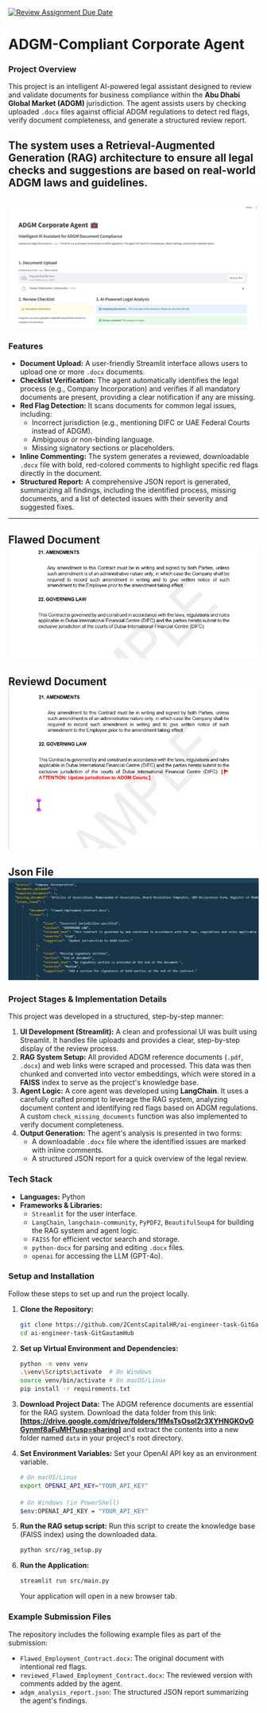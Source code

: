 [![Review Assignment Due Date](https://classroom.github.com/assets/deadline-readme-button-22041afd0340ce965d47ae6ef1cefeee28c7c493a6346c4f15d667ab976d596c.svg)](https://classroom.github.com/a/vgbm4cZ0)

# ADGM-Compliant Corporate Agent

### Project Overview
This project is an intelligent AI-powered legal assistant designed to review and validate documents for business compliance within the **Abu Dhabi Global Market (ADGM)** jurisdiction. The agent assists users by checking uploaded `.docx` files against official ADGM regulations to detect red flags, verify document completeness, and generate a structured review report.

The system uses a **Retrieval-Augmented Generation (RAG)** architecture to ensure all legal checks and suggestions are based on real-world ADGM laws and guidelines.
---

![corporate_agent](public/corporate_agent.png)
---

### Features
* **Document Upload:** A user-friendly Streamlit interface allows users to upload one or more `.docx` documents.
* **Checklist Verification:** The agent automatically identifies the legal process (e.g., Company Incorporation) and verifies if all mandatory documents are present, providing a clear notification if any are missing.
* **Red Flag Detection:** It scans documents for common legal issues, including:
    * Incorrect jurisdiction (e.g., mentioning DIFC or UAE Federal Courts instead of ADGM).
    * Ambiguous or non-binding language.
    * Missing signatory sections or placeholders.
* **Inline Commenting:** The system generates a reviewed, downloadable `.docx` file with bold, red-colored comments to highlight specific red flags directly in the document.
* **Structured Report:** A comprehensive JSON report is generated, summarizing all findings, including the identified process, missing documents, and a list of detected issues with their severity and suggested fixes.

---
Flawed Document
![corporate_agent](public/flawed%20document.png)
---

Reviewd Document
![corporate_agent](public/corrected.png)
----

Json File
![corporate_agent](public/json.png)
---

### Project Stages & Implementation Details
This project was developed in a structured, step-by-step manner:

1.  **UI Development (Streamlit):** A clean and professional UI was built using Streamlit. It handles file uploads and provides a clear, step-by-step display of the review process.
2.  **RAG System Setup:** All provided ADGM reference documents (`.pdf`, `.docx`) and web links were scraped and processed. This data was then chunked and converted into vector embeddings, which were stored in a **FAISS** index to serve as the project's knowledge base.
3.  **Agent Logic:** A core agent was developed using **LangChain**. It uses a carefully crafted prompt to leverage the RAG system, analyzing document content and identifying red flags based on ADGM regulations. A custom `check_missing_documents` function was also implemented to verify document completeness.
4.  **Output Generation:** The agent's analysis is presented in two forms:
    * A downloadable `.docx` file where the identified issues are marked with inline comments.
    * A structured JSON report for a quick overview of the legal review.

### Tech Stack
* **Languages:** Python
* **Frameworks & Libraries:**
    * `Streamlit` for the user interface.
    * `LangChain`, `langchain-community`, `PyPDF2`, `BeautifulSoup4` for building the RAG system and agent logic.
    * `FAISS` for efficient vector search and storage.
    * `python-docx` for parsing and editing `.docx` files.
    * `openai` for accessing the LLM (GPT-4o).

### Setup and Installation
Follow these steps to set up and run the project locally.

1.  **Clone the Repository:**
    ```bash
    git clone https://github.com/2CentsCapitalHR/ai-engineer-task-GitGautamHub.git
    cd ai-engineer-task-GitGautamHub
    ```

2.  **Set up Virtual Environment and Dependencies:**
    ```bash
    python -m venv venv
    .\venv\Scripts\activate  # On Windows
    source venv/bin/activate # On macOS/Linux
    pip install -r requirements.txt
    ```

3.  **Download Project Data:**
    The ADGM reference documents are essential for the RAG system. Download the data folder from this link: **[https://drive.google.com/drive/folders/1fMsTsOsoI2r3XYHNGKOvGGynmf8aFuMH?usp=sharing]** and extract the contents into a new folder named `data` in your project's root directory.

4.  **Set Environment Variables:**
    Set your OpenAI API key as an environment variable.
    ```bash
    # On macOS/Linux
    export OPENAI_API_KEY="YOUR_API_KEY"

    # On Windows (in PowerShell)
    $env:OPENAI_API_KEY = "YOUR_API_KEY"
    ```

5.  **Run the RAG setup script:**
    Run this script to create the knowledge base (FAISS index) using the downloaded data.
    ```bash
    python src/rag_setup.py
    ```

6.  **Run the Application:**
    ```bash
    streamlit run src/main.py
    ```
    Your application will open in a new browser tab.

### Example Submission Files
The repository includes the following example files as part of the submission:
* `Flawed_Employment_Contract.docx`: The original document with intentional red flags.
* `reviewed_Flawed_Employment_Contract.docx`: The reviewed version with comments added by the agent.
* `adgm_analysis_report.json`: The structured JSON report summarizing the agent's findings.
